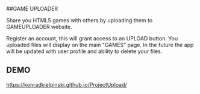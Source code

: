 ##GAME UPLOADER

Share you HTML5 games with others by uploading them to GAMEUPLOADER website. 

Register an account, this will grant access to an UPLOAD button. You uploaded files will display on the main "GAMES" page. In the future the app will be updated with user profile and ability to delete your files.


## DEMO

https://konradkielpinski.github.io/ProjectUpload/
